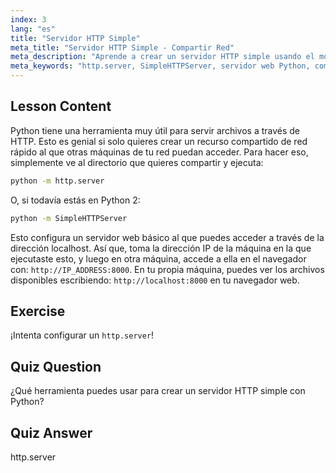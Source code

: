 ```yaml
---
index: 3
lang: "es"
title: "Servidor HTTP Simple"
meta_title: "Servidor HTTP Simple - Compartir Red"
meta_description: "Aprende a crear un servidor HTTP simple usando el módulo http.server de Python. Comparte archivos rápidamente en tu red con este tutorial de Linux apto para principiantes."
meta_keywords: "http.server, SimpleHTTPServer, servidor web Python, compartir archivos, tutorial Linux, guía para principiantes"
---
```


## Lesson Content

Python tiene una herramienta muy útil para servir archivos a través de HTTP. Esto es genial si solo quieres crear un recurso compartido de red rápido al que otras máquinas de tu red puedan acceder. Para hacer eso, simplemente ve al directorio que quieres compartir y ejecuta:

```bash
python -m http.server
```

O, si todavía estás en Python 2:

```bash
python -m SimpleHTTPServer
```

Esto configura un servidor web básico al que puedes acceder a través de la dirección localhost. Así que, toma la dirección IP de la máquina en la que ejecutaste esto, y luego en otra máquina, accede a ella en el navegador con: `http://IP_ADDRESS:8000`. En tu propia máquina, puedes ver los archivos disponibles escribiendo: `http://localhost:8000` en tu navegador web.

## Exercise

¡Intenta configurar un `http.server`!

## Quiz Question

¿Qué herramienta puedes usar para crear un servidor HTTP simple con Python?

## Quiz Answer

http.server
